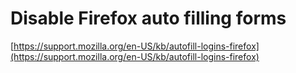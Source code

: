 
# Disable Firefox auto filling forms

[https://support.mozilla.org/en-US/kb/autofill-logins-firefox](https://support.mozilla.org/en-US/kb/autofill-logins-firefox)



